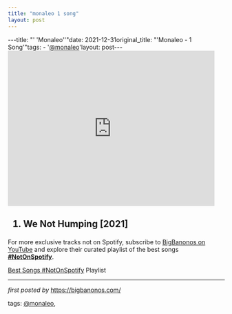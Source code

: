 ```yaml
---
title: "monaleo 1 song"
layout: post
---
```

---title: "' 'Monaleo''"date: 2021-12-31original_title: "'Monaleo - 1 Song'"tags:  - '[@monaleo](/tags/monaleo/)'layout: post---<iframe frameborder="0" height="360" src="https://youtube.com/embed/6PhIzrQI2oM?list=PLtuNtuTatqI0ucd_CX9Y-gTqu0aPQjMf5" width="480"></iframe><div><h2><ol><li>We Not Humping [2021]</li></ol></h2></div><!--Subscribe and Playlist Links--><div>    <p>For more exclusive tracks not on Spotify, subscribe to <a href="https://www.youtube.com/[@BigBanonos](/tags/BigBanonos/)" target="_blank">BigBanonos on YouTube</a> and explore their curated playlist of the best songs <strong>[#NotOnSpotify](/tags/NotOnSpotify/)</strong>.</p>    <p><a href="https://www.youtube.com/playlist?list=PLtuNtuTatqI0kFahUCbtbfenC_ET5O_tr" target="_blank">Best Songs [#NotOnSpotify](/tags/NotOnSpotify/) Playlist<br /></a></p></div><hr /><p><em>first posted by</em> <a href="https://bigbanonos.com/" rel="noopener" target="_new">https://bigbanonos.com/</a></p><p>tags: [@monaleo](/tags/monaleo/),</p>